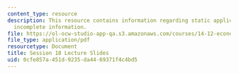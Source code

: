 ```yaml
---
content_type: resource
description: This resource contains information regarding static applications with
  incomplete information.
file: https://ol-ocw-studio-app-qa.s3.amazonaws.com/courses/14-12-economic-applications-of-game-theory-fall-2012/0cfe857a451d9235da4469371f4c4bd5_MIT14_12F12_slides18.pdf
file_type: application/pdf
resourcetype: Document
title: Session 18 Lecture Slides
uid: 0cfe857a-451d-9235-da44-69371f4c4bd5
---
```

